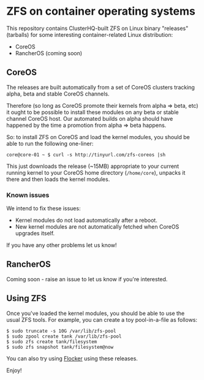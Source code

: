# ZFS on container operating systems

This repository contains ClusterHQ-built ZFS on Linux binary "releases" (tarballs) for some interesting container-related Linux distribution:

* CoreOS
* RancherOS (coming soon)

## CoreOS

The releases are built automatically from a set of CoreOS clusters tracking alpha, beta and stable CoreOS channels.

Therefore (so long as CoreOS promote their kernels from alpha => beta, etc) it ought to be possible to install these modules on any beta or stable channel CoreOS host.
Our automated builds on alpha should have happened by the time a promotion from alpha => beta happens.

So: to install ZFS on CoreOS and load the kernel modules, you should be able to run the following one-liner:

```
core@core-01 ~ $ curl -s http://tinyurl.com/zfs-coreos |sh
```

This just downloads the release (~15MB) appropriate to your current running kernel to your CoreOS home directory (`/home/core`), unpacks it there and then loads the kernel modules.

### Known issues

We intend to fix these issues:

* Kernel modules do not load automatically after a reboot.
* New kernel modules are not automatically fetched when CoreOS upgrades itself.

If you have any other problems let us know!

## RancherOS

Coming soon - raise an issue to let us know if you're interested.

## Using ZFS

Once you've loaded the kernel modules, you should be able to use the usual ZFS tools.
For example, you can create a toy pool-in-a-file as follows:

```
$ sudo truncate -s 10G /var/lib/zfs-pool
$ sudo zpool create tank /var/lib/zfs-pool
$ sudo zfs create tank/filesystem
$ sudo zfs snapshot tank/filesystem@now
```

You can also try using [Flocker](https://clusterhq.com/) using these releases.

Enjoy!
